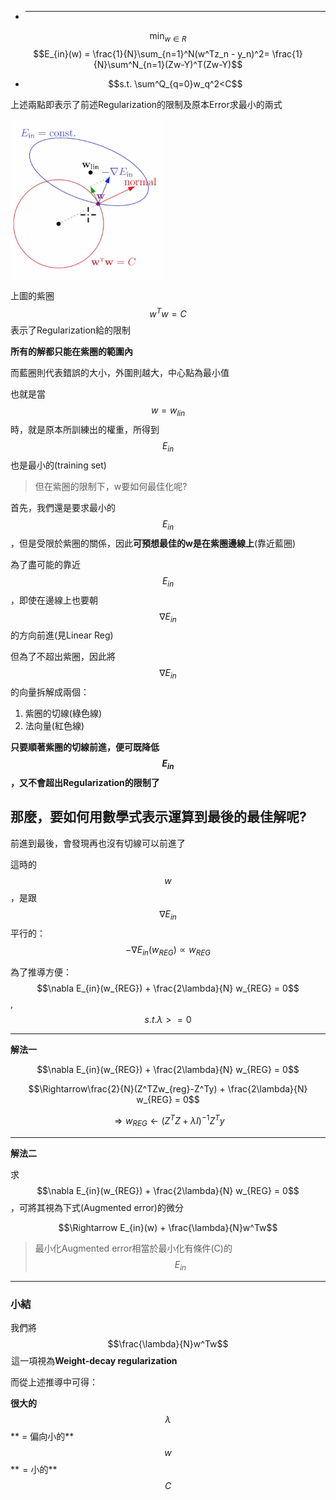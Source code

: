 *   ---

  $$\min_{w\in{R}}$$$$E_{in}(w) = \frac{1}{N}\sum_{n=1}^N(w^Tz_n - y_n)^2= \frac{1}{N}\sum^N_{n=1}(Zw-Y)^T(Zw-Y)$$

* $$s.t. \sum^Q_{q=0}w_q^2<C$$

上述兩點即表示了前述Regularization的限制及原本Error求最小的兩式

![](/assets/iasdjasoidjosajdoasdmport.png)

上圖的紫圈$$w^Tw = C$$表示了Regularization給的限制

**所有的解都只能在紫圈的範圍內**

而藍圈則代表錯誤的大小，外圍則越大，中心點為最小值

也就是當$$w = w_{lin}$$時，就是原本所訓練出的權重，所得到$$E_{in}$$也是最小的\(training set\)

> 但在紫圈的限制下，w要如何最佳化呢?

首先，我們還是要求最小的$$E_{in}$$，但是受限於紫圈的關係，因此**可預想最佳的w是在紫圈邊線上**\(靠近藍圈\)

為了盡可能的靠近$$E_{in}$$，即使在邊線上也要朝$$\nabla E_{in}$$的方向前進\(見Linear Reg\)

但為了不超出紫圈，因此將$$\nabla E_{in}$$的向量拆解成兩個：

1. 紫圈的切線\(綠色線\)
2. 法向量\(紅色線\)

**只要順著紫圈的切線前進，便可既降低$$E_{in}$$，又不會超出Regularization的限制了**

## 那麼，要如何用數學式表示運算到最後的最佳解呢?

前進到最後，會發現再也沒有切線可以前進了

這時的$$w$$，是跟$$\nabla E_{in}$$平行的：$$-\nabla E_{in}(w_{REG}) \propto w_{REG}$$

為了推導方便：$$\nabla E_{in}(w_{REG}) + \frac{2\lambda}{N} w_{REG} = 0$$, $$s.t. \lambda >=0$$

---

**解法一**

$$\nabla E_{in}(w_{REG}) + \frac{2\lambda}{N} w_{REG} = 0$$

$$\Rightarrow\frac{2}{N}(Z^TZw_{reg}-Z^Ty) + \frac{2\lambda}{N} w_{REG} = 0$$

$$\Rightarrow w_{REG} \leftarrow (Z^TZ + \lambda I)^{-1}Z^Ty$$

---

**解法二**

求$$\nabla E_{in}(w_{REG}) + \frac{2\lambda}{N} w_{REG} = 0$$ ，可將其視為下式\(Augmented error\)的微分

$$\Rightarrow E_{in}(w) + \frac{\lambda}{N}w^Tw$$

> 最小化Augmented error相當於最小化有條件\(C\)的$$E_{in}$$

---

### 小結

我們將$$\frac{\lambda}{N}w^Tw$$ 這一項視為**Weight-decay regularization**

而從上述推導中可得：

**很大的**$$\lambda$$** = 偏向小的**$$w$$**  = 小的**$$C$$


